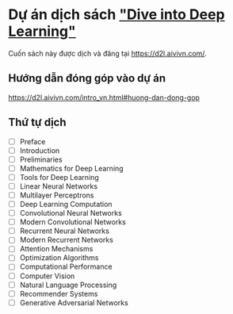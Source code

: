# Dự án dịch sách ["Dive into Deep Learning"](https://www.d2l.ai/)

Cuốn sách này được dịch và đăng tại https://d2l.aivivn.com/.

## Hướng dẫn đóng góp vào dự án
https://d2l.aivivn.com/intro_vn.html#huong-dan-dong-gop

## Thứ tự dịch

* [ ] Preface
* [ ] Introduction
* [ ] Preliminaries
* [ ] Mathematics for Deep Learning
* [ ] Tools for Deep Learning
* [ ] Linear Neural Networks
* [ ] Multilayer Perceptrons
* [ ] Deep Learning Computation
* [ ] Convolutional Neural Networks
* [ ] Modern Convolutional Networks
* [ ] Recurrent Neural Networks
* [ ] Modern Recurrent Networks
* [ ] Attention Mechanisms
* [ ] Optimization Algorithms
* [ ] Computational Performance
* [ ] Computer Vision
* [ ] Natural Language Processing
* [ ] Recommender Systems
* [ ] Generative Adversarial Networks
